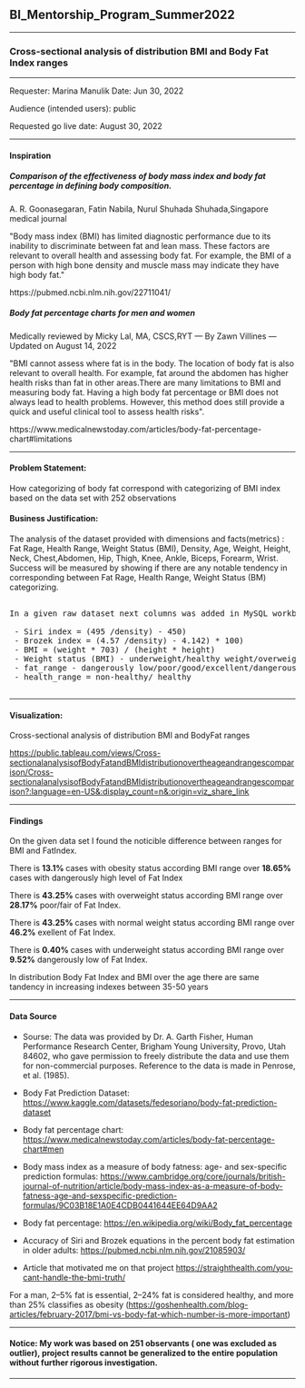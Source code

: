 ## BI_Mentorship_Program_Summer2022
***
### Cross-sectional analysis of distribution BMI and Body Fat Index ranges
***

Requester: Marina Manulik
Date: Jun 30, 2022 </p>
Audience (intended users): public </p>
Requested go live date: August 30, 2022


***
#### Inspiration

##### Comparison of the effectiveness of body mass index and body fat percentage in defining body composition.</p> 
A. R. Goonasegaran, Fatin Nabila, Nurul Shuhada Shuhada,Singapore medical journal</p> 
"Body mass index (BMI) has limited diagnostic performance due to its inability to discriminate between fat and lean mass. 
These factors are relevant to overall health and assessing body fat. For example, the BMI of a person with high bone density and muscle mass may indicate they have high body fat." </p> 
<p>https://pubmed.ncbi.nlm.nih.gov/22711041/</p> 


##### Body fat percentage charts for men and women</p>
Medically reviewed by Micky Lal, MA, CSCS,RYT — By Zawn Villines — Updated on August 14, 2022 </p>
"BMI cannot assess where fat is in the body. The location of body fat is also relevant to overall health. For example, fat around the abdomen has higher health risks than fat in other areas.There are many limitations to BMI and measuring body fat. Having a high body fat percentage or BMI does not always lead to health problems. However, this method does still provide a quick and useful clinical tool to assess health risks".</p>

<p>https://www.medicalnewstoday.com/articles/body-fat-percentage-chart#limitations</p> 

***
#### Problem Statement:
How categorizing of body fat correspond with categorizing of BMI index based on the data set with 252 observations


#### Business Justification:
The analysis of the dataset provided with dimensions and facts(metrics) : Fat Rage, Health Range, Weight Status (BMI), Density, Age,	Weight,	Height,	Neck, Chest,Abdomen, Hip,	Thigh,	Knee,	Ankle,	Biceps,	Forearm,	Wrist. Success will be measured by showing if there are any notable tendency in corresponding between Fat Rage, Health Range, Weight Status (BM) categorizing.

<pre>

In a given raw dataset next columns was added in MySQL workbench and saved as new table modified_bodyfat:

 - Siri index = (495 /density) - 450)
 - Brozek index = (4.57 /density) - 4.142) * 100)
 - BMI = (weight * 703) / (height * height)
 - Weight status (BMI) - underweight/healthy weight/overweight/obesity
 - fat_range - dangerously low/poor/good/excellent/dangerously heigh
 - health_range = non-healthy/ healthy

</pre>
***
#### Visualization:</p>
Cross-sectional analysis of distribution BMI and BodyFat ranges </p> https://public.tableau.com/views/Cross-sectionalanalysisofBodyFatandBMIdistributionovertheageandrangescomparison/Cross-sectionalanalysisofBodyFatandBMIdistributionovertheageandrangescomparison?:language=en-US&:display_count=n&:origin=viz_share_link 

***
#### Findings

On the given data set I found the noticible difference between ranges for BMI and FatIndex. </p> 
There is <b> 13.1% </b> cases with obesity status according BMI range over <b>18.65%</b> cases with dangerously high level of Fat Index</p> 
There is <b> 43.25% </b> cases with overweight status according BMI range over <b> 28.17%</b> poor/fair of Fat Index.</p> 
There is <b> 43.25% </b> cases with normal weight status according BMI range over <b>46.2%</b> exellent of Fat Index. </p> 
There is  <b> 0.40% </b> cases with underweight status according BMI range over <b>9.52%</b>  dangerously low  of Fat Index. </p> 
In distribution Body Fat Index and BMI over the age there are same tandency in increasing indexes between 35-50 years

***
#### Data Source

- Sourse:
The data was provided by Dr. A. Garth Fisher, Human
Performance Research Center, Brigham Young University, Provo, Utah
84602, who gave permission to freely distribute the data and use them
for non-commercial purposes.  Reference to the data is made in Penrose,
et al. (1985).
- Body Fat Prediction Dataset:
https://www.kaggle.com/datasets/fedesoriano/body-fat-prediction-dataset

- Body fat percentage chart:
https://www.medicalnewstoday.com/articles/body-fat-percentage-chart#men

- Body mass index as a measure of body fatness: age- and sex-specific prediction formulas:
https://www.cambridge.org/core/journals/british-journal-of-nutrition/article/body-mass-index-as-a-measure-of-body-fatness-age-and-sexspecific-prediction-formulas/9C03B18E1A0E4CDB0441644EE64D9AA2

- Body fat percentage:
https://en.wikipedia.org/wiki/Body_fat_percentage

- Accuracy of Siri and Brozek equations in the percent body fat estimation in older adults:
https://pubmed.ncbi.nlm.nih.gov/21085903/

- Article that motivated me on that project 
https://straighthealth.com/you-cant-handle-the-bmi-truth/

For a man, 2–5% fat is essential, 2–24% fat is considered healthy, and more than 25% classifies as obesity (https://goshenhealth.com/blog-articles/february-2017/bmi-vs-body-fat-which-number-is-more-important)</p>
***
#### Notice: My work was based on 251 observants ( one was excluded as outlier), project results cannot be generalized to the entire population without further rigorous investigation. </b></p>
***

